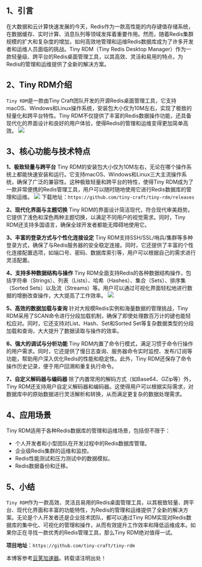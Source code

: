 
## 1、引言


在大数据和云计算快速发展的今天，Redis作为一款高性能的内存键值存储系统，在数据缓存、实时计算、消息队列等领域发挥着重要作用。然而，随着Redis集群规模的扩大和复杂度的增加，如何高效地管理和运维Redis数据库成为了许多开发者和运维人员面临的挑战。Tiny RDM（Tiny Redis Desktop Manager）作为一款轻量级、跨平台的Redis桌面管理工具，以其高效、灵活和易用的特点，为Redis的管理和运维提供了全新的解决方案。


## 2、Tiny RDM介绍


`Tiny RDM`是一款由Tiny Craft团队开发的开源Redis桌面管理工具，它支持macOS、Windows和Linux操作系统，安装包大小仅为10M左右，实现了极致的轻量化和跨平台特性。Tiny RDM不仅提供了丰富的Redis数据操作功能，还具备现代化的界面设计和良好的用户体验，使得Redis的管理和运维变得更加简单高效。
![](https://i-blog.csdnimg.cn/direct/997808d7e1464a7c83e17930f7109bc4.png)


## 3、核心功能与技术特点


**1、极致轻量与跨平台**
Tiny RDM的安装包大小仅为10M左右，无论在哪个操作系统上都能快速安装和运行。它支持macOS、Windows和Linux三大主流操作系统，确保了广泛的兼容性。这种极致轻量和跨平台的特性，使得Tiny RDM成为了一款非常便携的Redis管理工具，用户可以随时随地使用它进行Redis数据库的管理和运维。
![](https://i-blog.csdnimg.cn/direct/fc440779a7ad48ae925bf0f391728895.png)
下载地址：`https://github.com/tiny-craft/tiny-rdm/releases`


**2、现代化界面与主题切换**
Tiny RDM的界面设计简洁现代，符合现代审美趋势。它提供了浅色和深色两种主题切换，以满足不同用户的视觉需求。同时，Tiny RDM还支持多国语言，确保全球开发者都能无障碍地使用它。


**3、丰富的登录方式与个性化连接设定**
Tiny RDM支持SSH/SSL/哨兵/集群等多种登录方式，确保了与Redis服务器的安全稳定连接。同时，它还提供了丰富的个性化连接配置选项，如端口号、密码、数据库索引等，用户可以根据自己的需求进行灵活配置。


**4、支持多种数据结构与操作**
Tiny RDM全面支持Redis的各种数据结构操作，包括字符串（Strings）、列表（Lists）、哈希（Hashes）、集合（Sets）、排序集（Sorted Sets）以及流（Streams）等。用户可以通过可视化界面轻松地进行数据的增删改查操作，大大提高了工作效率。
![](https://i-blog.csdnimg.cn/direct/a606de7df2af46d884c6815381be94e2.png)


**5、高效的数据加载与查询**
针对大规模Redis实例和海量数据的管理挑战，Tiny RDM采用了SCAN命令进行分段加载机制，确保了即使处理数百万计的键也能轻松应对。同时，它还支持对List、Hash、Set和Sorted Set等复杂数据类型的分段加载和查询，大大提升了数据读取与操作的效率。


**6、强大的调试与分析功能**
Tiny RDM内置了命令行模式，满足习惯于命令行操作的用户需求。同时，它还提供了慢日志查询、服务器命令实时监控、发布/订阅等功能，帮助用户深入优化Redis的性能和稳定性。此外，Tiny RDM还保存了命令操作历史记录，便于用户回溯和重复执行命令。


**7、自定义解码器与编码器**
除了内置常用的解码方式（如Base64、GZip等）外，Tiny RDM还支持用户自定义解码器和编码器。这使得用户可以根据实际需求，对数据库中的原始数据进行灵活解析和转换，从而满足更复杂的数据处理需求。


## 4、应用场景


Tiny RDM适用于各种Redis数据库的管理和运维场景，包括但不限于：


* 个人开发者和小型团队在开发过程中的Redis数据库管理。
* 企业级Redis集群的运维和监控。
* Redis性能测试和压力测试中的数据模拟。
* Redis数据备份和迁移。


## 5、小结


`Tiny RDM`作为一款高效、灵活且易用的Redis桌面管理工具，以其极致轻量、跨平台、现代化界面和丰富的功能特性，为Redis的管理和运维提供了全新的解决方案。无论是个人开发者还是企业技术团队，都可以通过Tiny RDM实现对Redis数据库的集中化、可视化的管理和操作，从而有效提升工作效率和降低运维成本。如果你正在寻找一款优秀的Redis管理工具，那么Tiny RDM绝对值得一试。


**项目地址**：`https://github.com/tiny-craft/tiny-rdm`


 本博客参考[豆荚加速器](https://yirou.org)。转载请注明出处！
